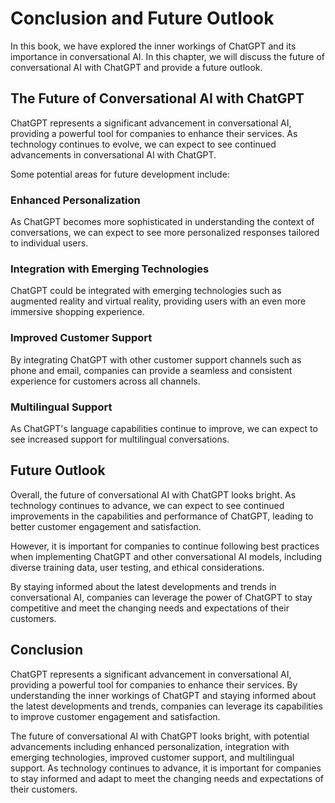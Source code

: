 Conclusion and Future Outlook
==================================================================================

In this book, we have explored the inner workings of ChatGPT and its importance in conversational AI. In this chapter, we will discuss the future of conversational AI with ChatGPT and provide a future outlook.

The Future of Conversational AI with ChatGPT
--------------------------------------------

ChatGPT represents a significant advancement in conversational AI, providing a powerful tool for companies to enhance their services. As technology continues to evolve, we can expect to see continued advancements in conversational AI with ChatGPT.

Some potential areas for future development include:

### Enhanced Personalization

As ChatGPT becomes more sophisticated in understanding the context of conversations, we can expect to see more personalized responses tailored to individual users.

### Integration with Emerging Technologies

ChatGPT could be integrated with emerging technologies such as augmented reality and virtual reality, providing users with an even more immersive shopping experience.

### Improved Customer Support

By integrating ChatGPT with other customer support channels such as phone and email, companies can provide a seamless and consistent experience for customers across all channels.

### Multilingual Support

As ChatGPT's language capabilities continue to improve, we can expect to see increased support for multilingual conversations.

Future Outlook
--------------

Overall, the future of conversational AI with ChatGPT looks bright. As technology continues to advance, we can expect to see continued improvements in the capabilities and performance of ChatGPT, leading to better customer engagement and satisfaction.

However, it is important for companies to continue following best practices when implementing ChatGPT and other conversational AI models, including diverse training data, user testing, and ethical considerations.

By staying informed about the latest developments and trends in conversational AI, companies can leverage the power of ChatGPT to stay competitive and meet the changing needs and expectations of their customers.

Conclusion
----------

ChatGPT represents a significant advancement in conversational AI, providing a powerful tool for companies to enhance their services. By understanding the inner workings of ChatGPT and staying informed about the latest developments and trends, companies can leverage its capabilities to improve customer engagement and satisfaction.

The future of conversational AI with ChatGPT looks bright, with potential advancements including enhanced personalization, integration with emerging technologies, improved customer support, and multilingual support. As technology continues to advance, it is important for companies to stay informed and adapt to meet the changing needs and expectations of their customers.
